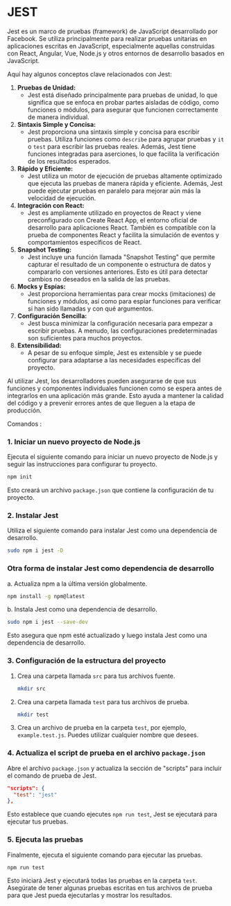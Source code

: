 # JEST

Jest es un marco de pruebas (framework) de JavaScript desarrollado por Facebook. Se utiliza principalmente para realizar pruebas unitarias en aplicaciones escritas en JavaScript, especialmente aquellas construidas con React, Angular, Vue, Node.js y otros entornos de desarrollo basados en JavaScript.

Aquí hay algunos conceptos clave relacionados con Jest:

1. **Pruebas de Unidad:**
    - Jest está diseñado principalmente para pruebas de unidad, lo que significa que se enfoca en probar partes aisladas de código, como funciones o módulos, para asegurar que funcionen correctamente de manera individual.
2. **Sintaxis Simple y Concisa:**
    - Jest proporciona una sintaxis simple y concisa para escribir pruebas. Utiliza funciones como `describe` para agrupar pruebas y `it` o `test` para escribir las pruebas reales. Además, Jest tiene funciones integradas para aserciones, lo que facilita la verificación de los resultados esperados.
3. **Rápido y Eficiente:**
    - Jest utiliza un motor de ejecución de pruebas altamente optimizado que ejecuta las pruebas de manera rápida y eficiente. Además, Jest puede ejecutar pruebas en paralelo para mejorar aún más la velocidad de ejecución.
4. **Integración con React:**
    - Jest es ampliamente utilizado en proyectos de React y viene preconfigurado con Create React App, el entorno oficial de desarrollo para aplicaciones React. También es compatible con la prueba de componentes React y facilita la simulación de eventos y comportamientos específicos de React.
5. **Snapshot Testing:**
    - Jest incluye una función llamada "Snapshot Testing" que permite capturar el resultado de un componente o estructura de datos y compararlo con versiones anteriores. Esto es útil para detectar cambios no deseados en la salida de las pruebas.
6. **Mocks y Espías:**
    - Jest proporciona herramientas para crear mocks (imitaciones) de funciones y módulos, así como para espiar funciones para verificar si han sido llamadas y con qué argumentos.
7. **Configuración Sencilla:**
    - Jest busca minimizar la configuración necesaria para empezar a escribir pruebas. A menudo, las configuraciones predeterminadas son suficientes para muchos proyectos.
8. **Extensibilidad:**
    - A pesar de su enfoque simple, Jest es extensible y se puede configurar para adaptarse a las necesidades específicas del proyecto.

Al utilizar Jest, los desarrolladores pueden asegurarse de que sus funciones y componentes individuales funcionen como se espera antes de integrarlos en una aplicación más grande. Esto ayuda a mantener la calidad del código y a prevenir errores antes de que lleguen a la etapa de producción.

Comandos :
### 1. Iniciar un nuevo proyecto de Node.js

Ejecuta el siguiente comando para iniciar un nuevo proyecto de Node.js y seguir las instrucciones para configurar tu proyecto.

```bash
npm init
```

Esto creará un archivo `package.json` que contiene la configuración de tu proyecto.

### 2. Instalar Jest

Utiliza el siguiente comando para instalar Jest como una dependencia de desarrollo.

```bash
sudo npm i jest -D
```

### Otra forma de instalar Jest como dependencia de desarrollo

a. Actualiza npm a la última versión globalmente.

```bash
npm install -g npm@latest
```

b. Instala Jest como una dependencia de desarrollo.

```bash
sudo npm i jest --save-dev
```

Esto asegura que npm esté actualizado y luego instala Jest como una dependencia de desarrollo.

### 3. Configuración de la estructura del proyecto

1. Crea una carpeta llamada `src` para tus archivos fuente.
    
    ```bash
    mkdir src
    ```
    
2. Crea una carpeta llamada `test` para tus archivos de prueba.
    
    ```bash
    mkdir test
    ```
    
3. Crea un archivo de prueba en la carpeta `test`, por ejemplo, `example.test.js`. Puedes utilizar cualquier nombre que desees.

### 4. Actualiza el script de prueba en el archivo `package.json`

Abre el archivo `package.json` y actualiza la sección de "scripts" para incluir el comando de prueba de Jest.

```json
"scripts": {
  "test": "jest"
},
```

Esto establece que cuando ejecutes `npm run test`, Jest se ejecutará para ejecutar tus pruebas.

### 5. Ejecuta las pruebas

Finalmente, ejecuta el siguiente comando para ejecutar las pruebas.

```bash
npm run test
```

Esto iniciará Jest y ejecutará todas las pruebas en la carpeta `test`. Asegúrate de tener algunas pruebas escritas en tus archivos de prueba para que Jest pueda ejecutarlas y mostrar los resultados.